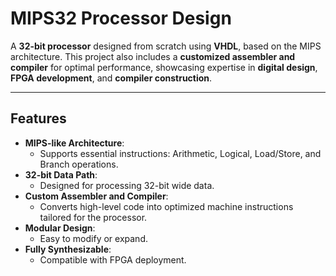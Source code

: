 # MIPS32 Processor Design

A **32-bit processor** designed from scratch using **VHDL**, based on the MIPS architecture. This project also includes a **customized assembler and compiler** for optimal performance, showcasing expertise in **digital design**, **FPGA development**, and **compiler construction**. 

---

## Features
- **MIPS-like Architecture**:
  - Supports essential instructions: Arithmetic, Logical, Load/Store, and Branch operations.
- **32-bit Data Path**:
  - Designed for processing 32-bit wide data.
- **Custom Assembler and Compiler**:
  - Converts high-level code into optimized machine instructions tailored for the processor.
- **Modular Design**:
  - Easy to modify or expand.
- **Fully Synthesizable**:
  - Compatible with FPGA deployment.
